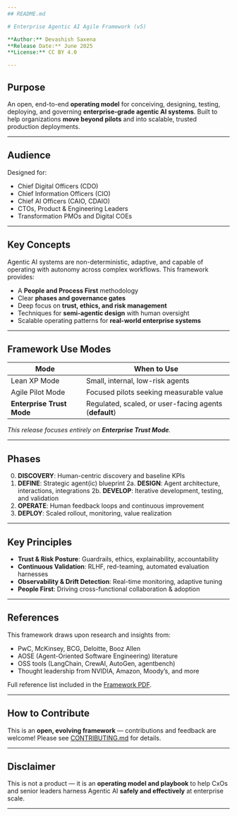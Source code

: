 ```yaml
---
## README.md

# Enterprise Agentic AI Agile Framework (v5)

**Author:** Devashish Saxena  
**Release Date:** June 2025  
**License:** CC BY 4.0

---
```


## Purpose

An open, end-to-end **operating model** for conceiving, designing, testing, deploying, and governing **enterprise-grade agentic AI systems**.
Built to help organizations **move beyond pilots** and into scalable, trusted production deployments.

---

## Audience

Designed for:
- Chief Digital Officers (CDO)
- Chief Information Officers (CIO)
- Chief AI Officers (CAIO, CDAIO)
- CTOs, Product & Engineering Leaders
- Transformation PMOs and Digital COEs

---

## Key Concepts

Agentic AI systems are non-deterministic, adaptive, and capable of operating with autonomy across complex workflows. This framework provides:

- A **People and Process First** methodology
- Clear **phases and governance gates**
- Deep focus on **trust, ethics, and risk management**
- Techniques for **semi-agentic design** with human oversight
- Scalable operating patterns for **real-world enterprise systems**

---

## Framework Use Modes

| Mode                  | When to Use                                         |
|-----------------------|----------------------------------------------------|
| Lean XP Mode          | Small, internal, low-risk agents                    |
| Agile Pilot Mode      | Focused pilots seeking measurable value             |
| **Enterprise Trust Mode** | Regulated, scaled, or user-facing agents (**default**) |

_This release focuses entirely on **Enterprise Trust Mode**._

---

## Phases

0. **DISCOVERY**: Human-centric discovery and baseline KPIs
1. **DEFINE**: Strategic agent(ic) blueprint
2a. **DESIGN**: Agent architecture, interactions, integrations
2b. **DEVELOP**: Iterative development, testing, and validation
3. **OPERATE**: Human feedback loops and continuous improvement
4. **DEPLOY**: Scaled rollout, monitoring, value realization

---

## Key Principles

- **Trust & Risk Posture**: Guardrails, ethics, explainability, accountability
- **Continuous Validation**: RLHF, red-teaming, automated evaluation harnesses
- **Observability & Drift Detection**: Real-time monitoring, adaptive tuning
- **People First**: Driving cross-functional collaboration & adoption

---

## References

This framework draws upon research and insights from:
- PwC, McKinsey, BCG, Deloitte, Booz Allen
- AOSE (Agent-Oriented Software Engineering) literature
- OSS tools (LangChain, CrewAI, AutoGen, agentbench)
- Thought leadership from NVIDIA, Amazon, Moody’s, and more

Full reference list included in the [Framework PDF](./docs/Enterprise%20Agentic%20AI%20Agile%20Framework%20for%20CXOs%20v5.pdf).

---

## How to Contribute

This is an **open, evolving framework** — contributions and feedback are welcome!
Please see [CONTRIBUTING.md](./CONTRIBUTING.md) for details.

---

## Disclaimer

This is not a product — it is an **operating model and playbook** to help CxOs and senior leaders harness Agentic AI **safely and effectively** at enterprise scale.

---
